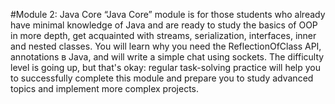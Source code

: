#Module 2: Java Core
“Java Core” module is for those students who already have minimal knowledge of Java and are ready to study the basics of OOP in more depth, get acquainted with streams, serialization, interfaces, inner and nested classes. You will learn why you need the ReflectionOfClass API, annotations в Java, and will write a simple chat using sockets. The difficulty level is going up, but that's okay: regular task-solving practice will help you to successfully complete this module and prepare you to study advanced topics and implement more complex projects.
